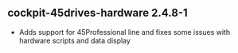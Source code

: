 ## cockpit-45drives-hardware 2.4.8-1

* Adds support for 45Professional line and fixes some issues with hardware scripts and data display